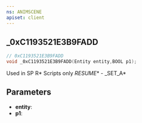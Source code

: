 ```yaml
---
ns: ANIMSCENE
apiset: client
---
```

## _0xC1193521E3B9FADD

```c
// 0xC1193521E3B9FADD
void _0xC1193521E3B9FADD(Entity entity,BOOL p1);
```

Used in SP R* Scripts only
_RESUME_* - _SET_A*

## Parameters
* **entity**:
* **p1**:



